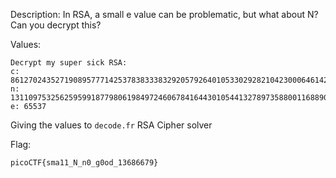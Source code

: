Description: In RSA, a small e value can be problematic, but what about N? Can you decrypt this?

Values: 
```
Decrypt my super sick RSA:
c: 861270243527190895777142537838333832920579264010533029282104230006461420086153423
n: 1311097532562595991877980619849724606784164430105441327897358800116889057763413423
e: 65537
```

Giving the values to `decode.fr` RSA Cipher solver

Flag: 
```
picoCTF{sma11_N_n0_g0od_13686679}
```